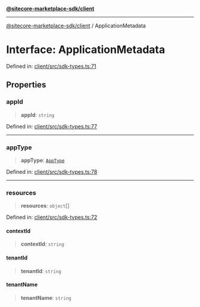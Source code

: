 [**@sitecore-marketplace-sdk/client**](../README.md)

***

[@sitecore-marketplace-sdk/client](../README.md) / ApplicationMetadata

# Interface: ApplicationMetadata

Defined in: [client/src/sdk-types.ts:71](https://github.com/Sitecore/sitecore-marketplace-sdk/blob/a15dca7cb666bfc995f5b0ffe9b11bcaff15c96c/packages/client/src/sdk-types.ts#L71)

## Properties

### appId

> **appId**: `string`

Defined in: [client/src/sdk-types.ts:77](https://github.com/Sitecore/sitecore-marketplace-sdk/blob/a15dca7cb666bfc995f5b0ffe9b11bcaff15c96c/packages/client/src/sdk-types.ts#L77)

***

### appType

> **appType**: [`AppType`](../type-aliases/AppType.md)

Defined in: [client/src/sdk-types.ts:78](https://github.com/Sitecore/sitecore-marketplace-sdk/blob/a15dca7cb666bfc995f5b0ffe9b11bcaff15c96c/packages/client/src/sdk-types.ts#L78)

***

### resources

> **resources**: `object`[]

Defined in: [client/src/sdk-types.ts:72](https://github.com/Sitecore/sitecore-marketplace-sdk/blob/a15dca7cb666bfc995f5b0ffe9b11bcaff15c96c/packages/client/src/sdk-types.ts#L72)

#### contextId

> **contextId**: `string`

#### tenantId

> **tenantId**: `string`

#### tenantName

> **tenantName**: `string`
